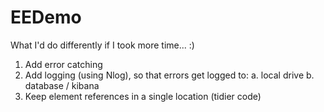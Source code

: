 # EEDemo

What I'd do differently if I took more time... :)
1. Add error catching
2. Add logging (using Nlog), so that errors get logged to:
  a. local drive
  b. database / kibana
3. Keep element references in a single location (tidier code)

